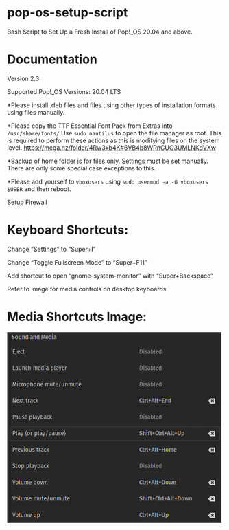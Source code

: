 # pop-os-setup-script
Bash Script to Set Up a Fresh Install of Pop!_OS 20.04 and above.


# Documentation

Version 2.3

Supported Pop!_OS Versions: 20.04 LTS

*Please install .deb files and files using other types of installation formats using files manually.

*Please copy the TTF Essential Font Pack from Extras into `/usr/share/fonts/` Use `sudo nautilus` to open the file manager as root. This is required to perform these actions as this is modifying files on the system level. https://mega.nz/folder/4Rw3xb4K#6VB4b8WRnCUO3UMLNKdVXw

*Backup of home folder is for files only. Settings must be set manually. There are only some special case exceptions to this.

*Please add yourself to `vboxusers` using `sudo usermod -a -G vboxusers $USER` and then reboot.

Setup Firewall


# Keyboard Shortcuts:

Change “Settings” to “Super+I”

Change “Toggle Fullscreen Mode” to “Super+F11”

Add shortcut to open “gnome-system-monitor” with “Super+Backspace”

Refer to image for media controls on desktop keyboards.


# Media Shortcuts Image:
![Error](https://raw.githubusercontent.com/TechnologyMan101/pop-os-setup-script/master/Media_Shortcuts_Desktop_Pop.png)
